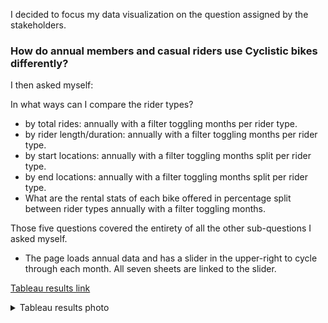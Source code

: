 I decided to focus my data visualization on the question assigned by the stakeholders.

### <strong>How do annual members and casual riders use Cyclistic bikes differently?</strong>

I then asked myself:

In what ways can I compare the rider types?

* by total rides: annually with a filter toggling months per rider type.
* by rider length/duration: annually with a filter toggling months per rider type.
* by start locations: annually with a filter toggling months split per rider type.
* by end locations: annually with a filter toggling months split per rider type.
* What are the rental stats of each bike offered in percentage split between rider types annually with a filter toggling months.

Those five questions covered the entirety of all the other sub-questions I asked myself.


* The page loads annual data and has a slider in the upper-right to cycle through each month. All seven sheets are linked to the slider.


[Tableau results link](https://public.tableau.com/app/profile/matt.johnson.0304/viz/CaseStudy1_16884106053400/CaseStudy1)


<details>
  
<summary> Tableau results photo</summary>

![Tableau results](https://github.com/MjxSjx/Portfolio/blob/main/Case%20Study%201%20-%20bike-share%20analysis/Tableau%20Results/Case%20Study%201%20-%20Tableau.PNG)

</details>




